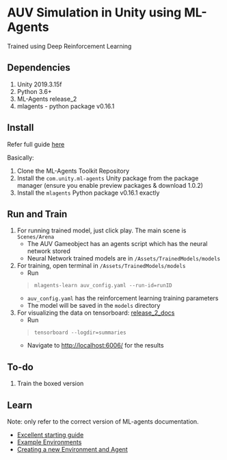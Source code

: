 # AUV Simulation in Unity using ML-Agents
Trained using Deep Reinforcement Learning

## Dependencies
1. Unity 2019.3.15f
2. Python 3.6+
3. ML-Agents release_2
3. mlagents - python package v0.16.1

## Install

Refer full guide [here](https://github.com/Unity-Technologies/ml-agents/blob/release_2/docs/Installation.md) 

Basically:

1. Clone the ML-Agents Toolkit Repository
2. Install the ```com.unity.ml-agents``` Unity package from the package manager (ensure you enable preview packages & download 1.0.2)
3. Install the ```mlagents``` Python package v0.16.1 exactly

## Run and Train

1. For running trained model, just click play. The main scene is ```Scenes/Arena```
    * The AUV Gameobject has an agents script which has the neural network stored
    * Neural Network trained models are in ```/Assets/TrainedModels/models```
2. For training, open terminal in ```/Assets/TrainedModels/models```
    * Run 
    >```mlagents-learn auv_config.yaml --run-id=runID```
    * ```auv_config.yaml``` has the reinforcement learning training parameters
    * The model will be saved in the ``models`` directory
3. For visualizing the data on tensorboard: [release_2_docs](https://github.com/Unity-Technologies/ml-agents/blob/release_2_docs/docs/Using-Tensorboard.md)
    * Run
    >```tensorboard --logdir=summaries```
    * Navigate to [http://localhost:6006/](http://localhost:6006/) for the results

## To-do
1. Train the boxed version

## Learn
Note: only refer to the correct version of ML-agents documentation.
* [Excellent starting guide](https://github.com/Unity-Technologies/ml-agents/blob/release_2/docs/Basic-Guide.md)
* [Example Environments](https://github.com/Unity-Technologies/ml-agents/blob/release_2/docs/Getting-Started-with-Balance-Ball.md)
* [Creating a new Environment and Agent](https://github.com/Unity-Technologies/ml-agents/blob/release_2/docs/Learning-Environment-Create-New.md)
